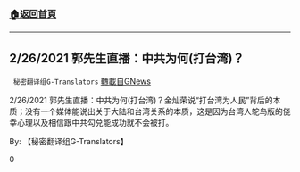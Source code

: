 ###  [:house:返回首頁](https://github.com/ourhimalayas/txt)
---

## 2/26/2021 郭先生直播：中共为何(打台湾)？
` 秘密翻译组G-Translators` [轉載自GNews](https://gnews.org/zh-hans/945850/)

2/26/2021 郭先生直播：中共为何(打台湾)？金灿荣说“打台湾为人民”背后的本质；没有一个媒体能说出关于大陆和台湾关系的本质，这是因为台湾人鸵鸟版的侥幸心理以及相信跟中共勾兑能成功就不会被打。

By: 【秘密翻译组G-Translators】

0
